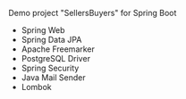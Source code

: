 Demo project "SellersBuyers" for Spring Boot
- Spring Web
- Spring Data JPA
- Apache Freemarker
- PostgreSQL Driver
- Spring Security
- Java Mail Sender
- Lombok
